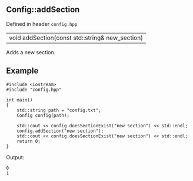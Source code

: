 ## Config::addSection
Defined in header `config.hpp`

| |
| --- |
| void addSection(const std::string& new_section) |

Adds a new section.

## Example
```
#include <iostream>
#include "config.hpp"

int main()
{
    std::string path = "config.txt";
    Config config(path);
    
    std::cout << config.doesSectionExist("new section") << std::endl;
    config.addSection("new section");
    std::cout << config.doesSectionExist("new section") << std::endl;
    return 0;
}
```

Output:
```
0
1
```
